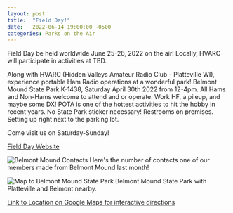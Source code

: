 ```yaml
---
layout: post
title:  "Field Day!"
date:   2022-06-14 19:00:00 -0500
categories: Parks on the Air
---
```


Field Day be held worldwide June 25-26, 2022 on the air!  Locally, HVARC will participate in activities at TBD.

Along with HVARC (Hidden Valleys Amateur Radio Club - Platteville WI), experience portable Ham Radio operations at a wonderful park! Belmont Mound State Park K-1438, Saturday April 30th 2022 from 12-4pm. All Hams and Non-Hams welcome to attend and or operate. Work HF, a pileup, and maybe some DX! POTA is one of the hottest activities to hit the hobby in recent years. No State Park sticker necessary! Restrooms on premises. Setting up right next to the parking lot.

Come visit us on Saturday-Sunday!

[Field Day Website](http://www.arrl.org/field-day)

![Belmont Mound Contacts]({{site.url}}/images/Belmont_Mound_Contacts.png)
Here's the number of contacts one of our members made from Belmont Mound last month!

![Map to Belmont Mound State Park]({{site.url}}/images/Map_to_Belmont_Mound.png)
Belmont Mound State Park with Platteville and Belmont nearby.

[Link to Location on Google Maps for interactive directions](https://goo.gl/maps/bwVa3ETrc9KoFssx9)
